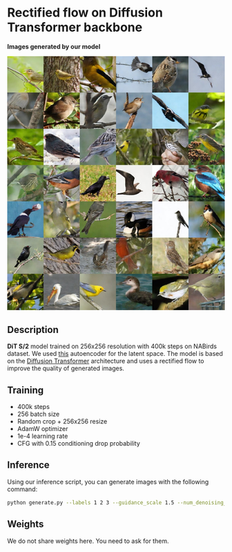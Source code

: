 # Rectified flow on Diffusion Transformer backbone 

**Images generated by our model**

![Flow-dit Logo](sc/colage.jpg "Colage")

## Description

**DiT S/2** model trained on 256x256 resolution with 400k steps on NABirds dataset. We used [this](https://huggingface.co/stabilityai/sd-vae-ft-mse) autoencoder for the latent space. The model is based on the [Diffusion Transformer](https://arxiv.org/abs/2205.11487) architecture and uses a rectified flow to improve the quality of generated images.

## Training
- 400k steps
- 256 batch size
- Random crop + 256x256 resize
- AdamW optimizer
- 1e-4 learning rate
- CFG with 0.15 conditioning drop probability

## Inference

Using our inference script, you can generate images with the following command:

```bash
python generate.py --labels 1 2 3 --guidance_scale 1.5 --num_denoising_steps 100
```

## Weights

We do not share weights here. You need to ask for them.